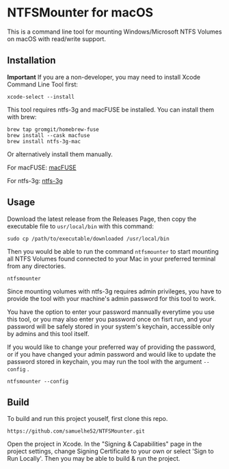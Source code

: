 # NTFSMounter for macOS
This is a command line tool for mounting Windows/Microsoft NTFS Volumes on macOS with read/write support.

## Installation

**Important**
If you are a non-developer, you may need to install Xcode Command Line Tool first:
```shell
xcode-select --install 
```

This tool requires ntfs-3g and macFUSE be installed. You can install them with brew:

```shell
brew tap gromgit/homebrew-fuse
brew install --cask macfuse
brew install ntfs-3g-mac
```
Or alternatively install them manually.

For macFUSE: [macFUSE](https://osxfuse.github.io)

For ntfs-3g: [ntfs-3g](https://github.com/tuxera/ntfs-3g)

## Usage

Download the latest release from the Releases Page, then copy the executable file to `usr/local/bin` with this command:

```shell
sudo cp /path/to/executable/downloaded /usr/local/bin
```

Then you would be able to run the command `ntfsmounter` to start mounting all NTFS Volumes found connected to your Mac in your preferred terminal from any directories.

```shell
ntfsmounter
```

Since mounting volumes with ntfs-3g requires admin privileges, you have to provide the tool with your machine's admin password for this tool to work.

You have the option to enter your password mannually everytime you use this tool, or you may also enter you password once on fisrt run, and your password will be safely stored in your system's keychain, accessible only by admins and this tool itself.

If you would like to change your preferred way of providing the password, or if you have changed your admin password and would like to update the password stored in keychain, you may run the tool with the argument `--config` .

```shell
ntfsmounter --config
```

## Build
To build and run this project youself, first clone this repo.
```shell
https://github.com/samuelhe52/NTFSMounter.git
```
Open the project in Xcode. In the "Signing & Capabilities" page in the project settings, change Signing Certificate to your own or select 'Sign to Run Locally'. Then you may be able to build & run the project.

